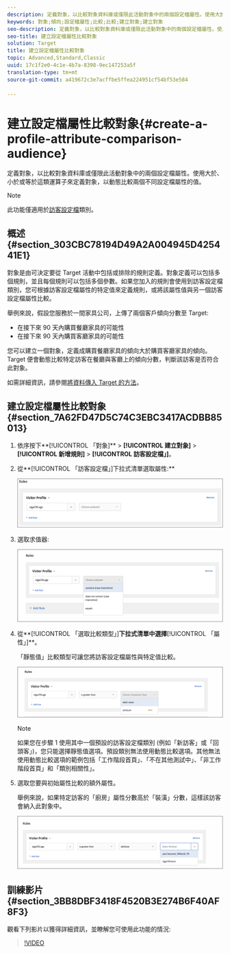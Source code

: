 ```yaml
---
description: 定義對象，以比較對象資料庫或僅限此活動對象中的兩個設定檔屬性。使用大於、小於或等於這類運算子來定義對象，以動態比較兩個不同設定檔屬性的值。
keywords: 對象;傾向;設定檔屬性;比較;比較;建立對象;建立對象
seo-description: 定義對象，以比較對象資料庫或僅限此活動對象中的兩個設定檔屬性。使用大於、小於或等於這類運算子來定義對象，以動態比較兩個不同設定檔屬性的值。
seo-title: 建立設定檔屬性比較對象
solution: Target
title: 建立設定檔屬性比較對象
topic: Advanced,Standard,Classic
uuid: 17c1f2e0-4c1e-4b7a-8398-9ec147253a5f
translation-type: tm+mt
source-git-commit: a419672c3e7acffbe5ffea224951cf54bf53e584

---
```



# 建立設定檔屬性比較對象{#create-a-profile-attribute-comparison-audience}

定義對象，以比較對象資料庫或僅限此活動對象中的兩個設定檔屬性。使用大於、小於或等於這類運算子來定義對象，以動態比較兩個不同設定檔屬性的值。

>[!NOTE]
>
>此功能僅適用於[訪客設定檔](../../c-target/c-audiences/c-target-rules/visitor-profile.md#concept_E972690B9A4C4372A34229FA37EDA38E)類別。

## 概述 {#section_303CBC78194D49A2A004945D425441E1}

對象是由可決定要從 Target 活動中包括或排除的規則定義。對象定義可以包括多個規則，並且每個規則可以包括多個參數。如果您加入的規則會使用到訪客設定檔類別，您可根據訪客設定檔屬性的特定值來定義規則，或將該屬性值與另一個訪客設定檔屬性比較。

舉例來說，假設您服務於一間家具公司，上傳了兩個客戶傾向分數至 Target:

* 在接下來 90 天內購買餐廳家具的可能性
* 在接下來 90 天內購買客廳家具的可能性

您可以建立一個對象，定義成購買餐廳家具的傾向大於購買客廳家具的傾向。Target 便會動態比較特定訪客在餐廳與客廳上的傾向分數，判斷該訪客是否符合此對象。

如需詳細資訊，請參閱[將資料傳入 Target 的方法](../../c-implementing-target/c-considerations-before-you-implement-target/c-methods-to-get-data-into-target/methods-to-get-data-into-target.md#concept_0069C0EFB56C4700BB33F2F35C2B9B17)。

## 建立設定檔屬性比較對象 {#section_7A62FD47D5C74C3EBC3417ACDBB85013}

1. 依序按下**[!UICONTROL 「對象]** &gt; **[!UICONTROL 建立對象]** &gt; **[!UICONTROL 新增規則]** &gt; **[!UICONTROL 訪客設定檔」]**。
1. 從**[!UICONTROL 「訪客設定檔」]下拉式清單選取屬性:**

   ![](assets/propensity_score_1.png)

1. 選取求值器:

   ![](assets/propensity_score_2.png)

1. 從**[!UICONTROL 「選取比較類型」]**下拉式清單中選擇**[!UICONTROL 「屬性」]**。

   「靜態值」比較類型可讓您將訪客設定檔屬性與特定值比較。

   ![](assets/propensity_score_3.png)

   >[!NOTE]
   >
   >如果您在步驟 1 使用其中一個預設的訪客設定檔類別 (例如「新訪客」或「回頭客」)，您只能選擇靜態值選項。預設類別無法使用動態比較選項。其他無法使用動態比較選項的範例包括「工作階段首頁」、「不在其他測試中」、「非工作階段首頁」和「類別相關性」。

1. 選取您要與初始屬性比較的額外屬性。

   舉例來說，如果特定訪客的「廚房」屬性分數高於「裝潢」分數，這樣該訪客會納入此對象中。

   ![](assets/propensity_score_4.png)

## 訓練影片 {#section_3BB8DBF3418F4520B3E274B6F40AF8F3}

觀看下列影片以獲得詳細資訊，並瞭解您可使用此功能的情況:

>[!VIDEO](https://video.tv.adobe.com/v/23218/)